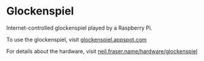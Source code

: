 # Glockenspiel
Internet-controlled glockenspiel played by a Raspberry Pi.

To use the glockenspiel, visit [glockenspiel.appspot.com](https://glockenspiel.appspot.com/)

For details about the hardware, visit [neil.fraser.name/hardware/glockenspiel](https://neil.fraser.name/hardware/glockenspiel/)
